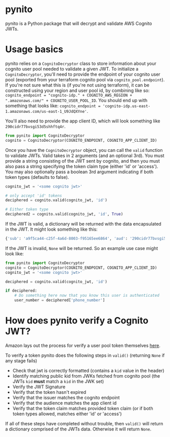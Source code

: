 # pynito
pynito is a Python package that will decrypt and validate AWS Cognito JWTs.

# Usage basics
pynito relies on a `CognitoDecryptor` class to store information about your cognito user pool needed to validate a given JWT. To initialize a `CognitoDecryptor`, you'll need to provide the endpoint of your cognito user pool (exported from your terraform cognito pool via `cognito_pool.endpoint`). If you're not sure what this is (if you're not using terraform), it can be constructed using your region and user pool id, by combining like so:
`cognito_endpoint = "cognito-idp." + COGNITO_AWS_REGION + ".amazonaws.com/" + COGNITO_USER_POOL_ID`. You should end up with something that looks like: `cognito_endpoint = 'cognito-idp.us-east-1.amazonaws.com/us-east-1_U9JdQXYne'`.

You'll also need to provide the app client ID, which will look something like `290cidr77bvsgi53d5shhftq4r`.
```python
from pynito import CognitoDecryptor
cognito = CognitoDecryptor(COGNITO_ENDPOINT, COGNITO_APP_CLIENT_ID)
```

Once you have the `CognitoDecryptor` object, you can call the `valid` function to validate JWTs. Valid takes in 2 arguments (and an optional 3rd). You must provide a string consisting of the JWT sent by cognito, and then you must also pass a string specifying the token claim type (either 'id' or 'access'). You may also optionally pass a boolean 3rd argument indicating if both token types (defaults to false).
```python
cognito_jwt = '<some cognito jwt>'

# only accept 'id' tokens
deciphered = cognito.valid(cognito_jwt, 'id')

# Either token type
deciphered2 = cognito.valid(cognito_jwt, 'id', True)
```
If the JWT is valid, a dictionary will be returned with the data encapsulated in the JWT. It might look something like this:
```python
{'sub': 'a9f5ca44-c25f-4a6d-8003-f95165ee6864', 'aud': '290cidr77bvsgi53d5shhftq4r', 'event_id': 'ff87d78c-a04a-4cd7-8b0a-3fd512e0d33e', 'token_use': 'id', 'auth_time': 1572635262, 'iss': 'https://cognito-idp.us-east-1.amazonaws.com/us-east-1_U9JdQXYne', 'phone_number_verified': True, 'cognito:username': 'a9f5ca44-c25f-4a6d-8003-f95165ee6864', 'phone_number': '+17828724212', 'exp': 1572638862, 'iat': 1572635262}
```
If the JWT is invalid, `None` will be returned. So an example use case might look like:
```python
from pynito import CognitoDecryptor
cognito = CognitoDecryptor(COGNITO_ENDPOINT, COGNITO_APP_CLIENT_ID)
cognito_jwt = '<some cognito jwt>'

deciphered = cognito.valid(cognito_jwt, 'id')

if deciphered:
    # Do something here now that you know this user is authenticated
    user_number = deciphered['phone_number']
```

# How does pynito verify a Cognito JWT?
Amazon lays out the process for verify a user pool token themselves [here](https://docs.aws.amazon.com/cognito/latest/developerguide/amazon-cognito-user-pools-using-tokens-verifying-a-jwt.html).

To verify a token pynito does the following steps in `valid()` (returning `None` if any stage fails) 
- Check that jwt is correctly formatted (contains a `kid` value in the header)
- Identify matching public kid from JWKs fetched from cognito pool (the JWTs `kid` **must** match a `kid` in the JWK set)
- Verify the JWT Signature
- Verify that the token hasn't expired
- Verify that the issuer matches the cognito endpoint
- Verify that the audience matches the app client id
- Verify that the token claim matches provided token claim (or if both token types allowed, matches either 'id' or 'access')

If all of these steps have completed without trouble, then `valid()` will return a dictionary comprised of the JWTs data. Otherwise it will return `None`.



